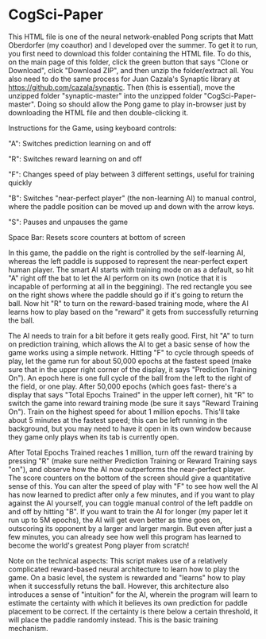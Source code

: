 # CogSci-Paper

This HTML file is one of the neural network-enabled Pong scripts that Matt Oberdorfer (my coauthor) and I developed over the summer. To get it to run, you first need to download this folder containing the HTML file. To do this, on the main page of this folder, click the green button that says "Clone or Download", click "Download ZIP", and then unzip the folder/extract all. You also need to do the same process for Juan Cazala's Synaptic library at https://github.com/cazala/synaptic. Then (this is essential), move the unzipped folder "synaptic-master" into the unzipped folder "CogSci-Paper-master".  Doing so should allow the Pong game to play in-browser just by downloading the HTML file and then double-clicking it. 

Instructions for the Game, using keyboard controls:

"A": Switches prediction learning on and off 

"R": Switches reward learning on and off

"F": Changes speed of play between 3 different settings, useful for training quickly

"B": Switches "near-perfect player" (the non-learning AI) to manual control, where the paddle position can be moved up and down with the arrow keys.

"S": Pauses and unpauses the game

Space Bar: Resets score counters at bottom of screen

In this game, the paddle on the right is controlled by the self-learning AI, whereas the left paddle is supposed to represent the near-perfect expert human player. The smart AI starts with training mode on as a default, so hit "A" right off the bat to let the AI perform on its own (notice that it is incapable of performing at all in the beggining). The red rectangle you see on the right shows where the paddle should go if it's going to return the ball. Now hit "R" to turn on the reward-based training mode, where the AI learns how to play based on the "reward" it gets from successfully returning the ball. 

The AI needs to train for a bit before it gets really good. First, hit "A" to turn on prediction training, which allows the AI to get a basic sense of how the game works using a simple network. Hitting "F" to cycle through speeds of play, let the game run for about 50,000 epochs at the fastest speed (make sure that in the upper right corner of the display, it says "Prediction Training On"). An epoch here is one full cycle of the ball from the left to the right of the field, or one play. After 50,000 epochs (which goes fast- there's a display that says "Total Epochs Trained" in the upper left corner), hit "R" to switch the game into reward training mode (be sure it says "Reward Training On"). Train on the highest speed for about 1 million epochs. This'll take about 5 minutes at the fastest speed; this can be left running in the background, but you may need to have it open in its own window because they game only plays when its tab is currently open. 

After Total Epochs Trained reaches 1 million, turn off the reward training by pressing "R" (make sure neither Prediction Training or Reward Training says "on"), and observe how the AI now outperforms the near-perfect player. The score counters on the bottom of the screen should give a quantitative sense of this. You can alter the speed of play with "F" to see how well the AI has now learned to predict after only a few minutes, and if you want to play against the AI yourself, you can toggle manual control of the left paddle on and off by hitting "B". If you want to train the AI for longer (my paper let it run up to 5M epochs), the AI will get even better as time goes on, outscoring its opponent by a larger and larger margin. But even after just a few minutes, you can already see how well this program has learned to become the world's greatest Pong player from scratch!

Note on the technical aspects:
This script makes use of a relatively complicated reward-based neural architecture to learn how to play the game. On a basic level, the system is rewarded and "learns" how to play when it successfully retuns the ball. However, this architecture also introduces a sense of "intuition" for the AI, wherein the program will learn to estimate the certainty with which it believes its own prediction for paddle placement to be correct. If the certainty is there below a certain threshold, it will place the paddle randomly instead. This is the basic training mechanism.

